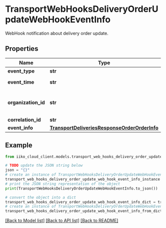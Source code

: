 # TransportWebHooksDeliveryOrderUpdateWebHookEventInfo

WebHook notification about delivery order update.

## Properties

Name | Type | Description | Notes
------------ | ------------- | ------------- | -------------
**event_type** | **str** | Event type. | [optional] 
**event_time** | **str** | Event date and time (UTC). | [optional] 
**organization_id** | **str** | Organization ID.                Can be obtained by &#x60;/api/1/organizations&#x60; operation. | [optional] 
**correlation_id** | **str** | Operation ID. | [optional] 
**event_info** | [**TransportDeliveriesResponseOrderOrderInfo**](TransportDeliveriesResponseOrderOrderInfo.md) | Event details. | [optional] 

## Example

```python
from iiko_cloud_client.models.transport_web_hooks_delivery_order_update_web_hook_event_info import TransportWebHooksDeliveryOrderUpdateWebHookEventInfo

# TODO update the JSON string below
json = "{}"
# create an instance of TransportWebHooksDeliveryOrderUpdateWebHookEventInfo from a JSON string
transport_web_hooks_delivery_order_update_web_hook_event_info_instance = TransportWebHooksDeliveryOrderUpdateWebHookEventInfo.from_json(json)
# print the JSON string representation of the object
print(TransportWebHooksDeliveryOrderUpdateWebHookEventInfo.to_json())

# convert the object into a dict
transport_web_hooks_delivery_order_update_web_hook_event_info_dict = transport_web_hooks_delivery_order_update_web_hook_event_info_instance.to_dict()
# create an instance of TransportWebHooksDeliveryOrderUpdateWebHookEventInfo from a dict
transport_web_hooks_delivery_order_update_web_hook_event_info_from_dict = TransportWebHooksDeliveryOrderUpdateWebHookEventInfo.from_dict(transport_web_hooks_delivery_order_update_web_hook_event_info_dict)
```
[[Back to Model list]](../README.md#documentation-for-models) [[Back to API list]](../README.md#documentation-for-api-endpoints) [[Back to README]](../README.md)


